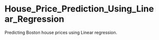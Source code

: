 # House_Price_Prediction_Using_Linear_Regression
Predicting Boston house prices using Linear regression.
